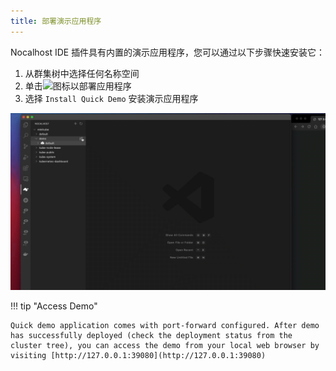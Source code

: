 ```yaml
---
title: 部署演示应用程序
---
```


Nocalhost IDE 插件具有内置的演示应用程序，您可以通过以下步骤快速安装它：

1. 从群集树中选择任何名称空间
2. 单击<img src="../../../img/icons/install-app-icon.jpg" width="20" />图标以部署应用程序
3. 选择 `Install Quick Demo` 安装演示应用程序

![Install the quick demo application](../../img/opt/deploy-demo.gif)

!!! tip "Access Demo"

    Quick demo application comes with port-forward configured. After demo has successfully deployed (check the deployment status from the cluster tree), you can access the demo from your local web browser by visiting [http://127.0.0.1:39080](http://127.0.0.1:39080)
